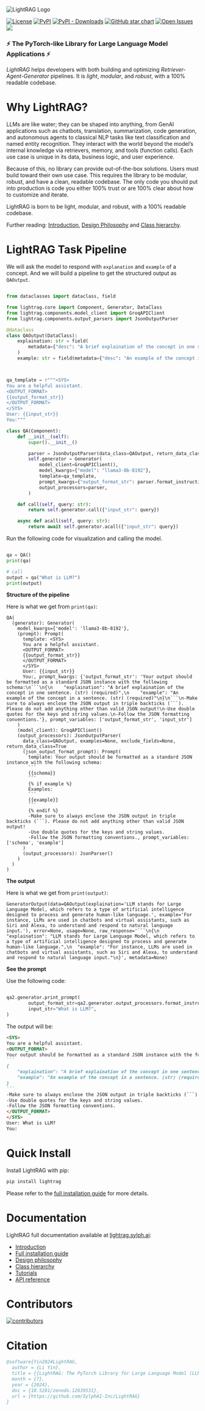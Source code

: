 ![LightRAG Logo](https://raw.githubusercontent.com/SylphAI-Inc/LightRAG/main/docs/source/_static/images/LightRAG-logo-doc.jpeg)

<!-- [![release](https://img.shields.io/github/v/release/SylphAI-Inc/LightRAG?sort=semver)](https://github.com/SylphAI-Inc/LightRAG/releases) -->
<!-- [![Dependency Status](https://img.shields.io/librariesio/github/SylphAI-Inc/LightRAG?style=flat-square)](https://libraries.io/github/SylphAI-Inc/LightRAG) -->
[![License](https://img.shields.io/github/license/SylphAI-Inc/LightRAG)](https://opensource.org/license/MIT)
[![PyPI](https://img.shields.io/pypi/v/lightRAG?style=flat-square)](https://pypi.org/project/lightRAG/)
[![PyPI - Downloads](https://img.shields.io/pypi/dm/lightRAG?style=flat-square)](https://pypistats.org/packages/lightRAG)
[![GitHub star chart](https://img.shields.io/github/stars/SylphAI-Inc/LightRAG?style=flat-square)](https://star-history.com/#SylphAI-Inc/LightRAG)
[![Open Issues](https://img.shields.io/github/issues-raw/SylphAI-Inc/LightRAG?style=flat-square)](https://github.com/SylphAI-Inc/LightRAG/issues)
[![](https://dcbadge.vercel.app/api/server/zt2mTPcu?compact=true&style=flat)](https://discord.gg/zt2mTPcu)


### ⚡ The PyTorch-like Library for Large Language Model Applications ⚡

*LightRAG* helps developers with both building and optimizing *Retriever-Agent-Generator* pipelines.
It is *light*, *modular*, and *robust*, with a 100% readable codebase.




# Why LightRAG?

LLMs are like water; they can be shaped into anything, from GenAI applications such as chatbots, translation, summarization, code generation, and autonomous agents to classical NLP tasks like text classification and named entity recognition. They interact with the world beyond the model’s internal knowledge via retrievers, memory, and tools (function calls). Each use case is unique in its data, business logic, and user experience.

Because of this, no library can provide out-of-the-box solutions. Users must build toward their own use case. This requires the library to be modular, robust, and have a clean, readable codebase. The only code you should put into production is code you either 100% trust or are 100% clear about how to customize and iterate.

LightRAG is born to be light, modular, and robust, with a 100% readable codebase.

Further reading: [Introduction](https://lightrag.sylph.ai/), [Design Philosophy](https://lightrag.sylph.ai/developer_notes/lightrag_design_philosophy.html) and [Class hierarchy](https://lightrag.sylph.ai/developer_notes/class_hierarchy.html).


<!--

**PyTorch**

```python
import torch
import torch.nn as nn

class Net(nn.Module):
   def __init__(self):
      super(Net, self).__init__()
      self.conv1 = nn.Conv2d(1, 32, 3, 1)
      self.conv2 = nn.Conv2d(32, 64, 3, 1)
      self.dropout1 = nn.Dropout2d(0.25)
      self.dropout2 = nn.Dropout2d(0.5)
      self.fc1 = nn.Linear(9216, 128)
      self.fc2 = nn.Linear(128, 10)

   def forward(self, x):
      x = self.conv1(x)
      x = self.conv2(x)
      x = self.dropout1(x)
      x = self.dropout2(x)
      x = self.fc1(x)
      return self.fc2(x)
``` -->
# LightRAG Task Pipeline


We will ask the model to respond with ``explanation`` and ``example`` of a concept. And we will build a pipeline to get the structured output as ``QAOutput``.

```python

from dataclasses import dataclass, field

from lightrag.core import Component, Generator, DataClass
from lightrag.components.model_client import GroqAPIClient
from lightrag.components.output_parsers import JsonOutputParser

@dataclass
class QAOutput(DataClass):
    explaination: str = field(
        metadata={"desc": "A brief explaination of the concept in one sentence."}
    )
    example: str = field(metadata={"desc": "An example of the concept in a sentence."})



qa_template = r"""<SYS>
You are a helpful assistant.
<OUTPUT_FORMAT>
{{output_format_str}}
</OUTPUT_FORMAT>
</SYS>
User: {{input_str}}
You:"""

class QA(Component):
    def __init__(self):
        super().__init__()

        parser = JsonOutputParser(data_class=QAOutput, return_data_class=True)
        self.generator = Generator(
            model_client=GroqAPIClient(),
            model_kwargs={"model": "llama3-8b-8192"},
            template=qa_template,
            prompt_kwargs={"output_format_str": parser.format_instructions()},
            output_processors=parser,
        )

    def call(self, query: str):
        return self.generator.call({"input_str": query})

    async def acall(self, query: str):
        return await self.generator.acall({"input_str": query})
```


Run the following code for visualization and calling the model.

```python

qa = QA()
print(qa)

# call
output = qa("What is LLM?")
print(output)
```

**Structure of the pipeline**

Here is what we get from ``print(qa)``:

```
QA(
  (generator): Generator(
    model_kwargs={'model': 'llama3-8b-8192'},
    (prompt): Prompt(
      template: <SYS>
      You are a helpful assistant.
      <OUTPUT_FORMAT>
      {{output_format_str}}
      </OUTPUT_FORMAT>
      </SYS>
      User: {{input_str}}
      You:, prompt_kwargs: {'output_format_str': 'Your output should be formatted as a standard JSON instance with the following schema:\n```\n{\n    "explaination": "A brief explaination of the concept in one sentence. (str) (required)",\n    "example": "An example of the concept in a sentence. (str) (required)"\n}\n```\n-Make sure to always enclose the JSON output in triple backticks (```). Please do not add anything other than valid JSON output!\n-Use double quotes for the keys and string values.\n-Follow the JSON formatting conventions.'}, prompt_variables: ['output_format_str', 'input_str']
    )
    (model_client): GroqAPIClient()
    (output_processors): JsonOutputParser(
      data_class=QAOutput, examples=None, exclude_fields=None, return_data_class=True
      (json_output_format_prompt): Prompt(
        template: Your output should be formatted as a standard JSON instance with the following schema:
        ```
        {{schema}}
        ```
        {% if example %}
        Examples:
        ```
        {{example}}
        ```
        {% endif %}
        -Make sure to always enclose the JSON output in triple backticks (```). Please do not add anything other than valid JSON output!
        -Use double quotes for the keys and string values.
        -Follow the JSON formatting conventions., prompt_variables: ['schema', 'example']
      )
      (output_processors): JsonParser()
    )
  )
)
```

**The output**

Here is what we get from ``print(output)``:

```
GeneratorOutput(data=QAOutput(explaination='LLM stands for Large Language Model, which refers to a type of artificial intelligence designed to process and generate human-like language.', example='For instance, LLMs are used in chatbots and virtual assistants, such as Siri and Alexa, to understand and respond to natural language input.'), error=None, usage=None, raw_response='```\n{\n  "explaination": "LLM stands for Large Language Model, which refers to a type of artificial intelligence designed to process and generate human-like language.",\n  "example": "For instance, LLMs are used in chatbots and virtual assistants, such as Siri and Alexa, to understand and respond to natural language input."\n}', metadata=None)
```
**See the prompt**

Use the following code:

```python

qa2.generator.print_prompt(
        output_format_str=qa2.generator.output_processors.format_instructions(),
        input_str="What is LLM?",
)
```


The output will be:

````markdown
<SYS>
You are a helpful assistant.
<OUTPUT_FORMAT>
Your output should be formatted as a standard JSON instance with the following schema:
```
{
    "explaination": "A brief explaination of the concept in one sentence. (str) (required)",
    "example": "An example of the concept in a sentence. (str) (required)"
}
```
-Make sure to always enclose the JSON output in triple backticks (```). Please do not add anything other than valid JSON output!
-Use double quotes for the keys and string values.
-Follow the JSON formatting conventions.
</OUTPUT_FORMAT>
</SYS>
User: What is LLM?
You:
````


# Quick Install

Install LightRAG with pip:

```bash
pip install lightrag
```

Please refer to the [full installation guide](https://lightrag.sylph.ai/get_started/installation.html) for more details.




# Documentation

LightRAG full documentation available at [lightrag.sylph.ai](https://lightrag.sylph.ai/):

- [Introduction](https://lightrag.sylph.ai/)
- [Full installation guide](https://lightrag.sylph.ai/get_started/installation.html)
- [Design philosophy](https://lightrag.sylph.ai/developer_notes/lightrag_design_philosophy.html)
- [Class hierarchy](https://lightrag.sylph.ai/developer_notes/class_hierarchy.html)
- [Tutorials](https://lightrag.sylph.ai/developer_notes/index.html)
- [API reference](https://lightrag.sylph.ai/apis/index.html)




# Contributors

[![contributors](https://contrib.rocks/image?repo=SylphAI-Inc/LightRAG&max=2000)](https://github.com/SylphAI-Inc/LightRAG/graphs/contributors)

# Citation

```bibtex
@software{Yin2024LightRAG,
  author = {Li Yin},
  title = {{LightRAG: The PyTorch Library for Large Language Model (LLM) Applications}},
  month = {7},
  year = {2024},
  doi = {10.5281/zenodo.12639531},
  url = {https://github.com/SylphAI-Inc/LightRAG}
}
```

